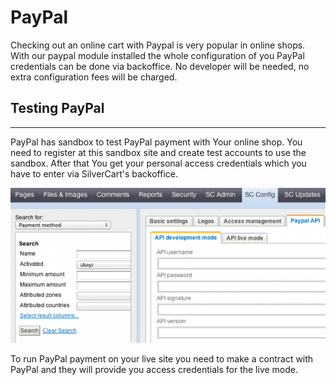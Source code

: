 # PayPal

Checking out an online cart with Paypal is very popular in online shops. With our paypal module installed the whole configuration of you PayPal credentials can be done via backoffice. No developer will be needed, no extra configuration fees will be charged.
## Testing PayPal
- - -

PayPal has sandbox to test PayPal payment with Your online shop. You need to register at this sandbox site and create test accounts to use the sandbox. After that You get your personal access credentials which you have to enter via SilverCart's backoffice.

![](_images/paypalapi_1-2.png)

To run PayPal payment on your live site you need to make a contract with PayPal and they will provide you access credentials for the live mode.

